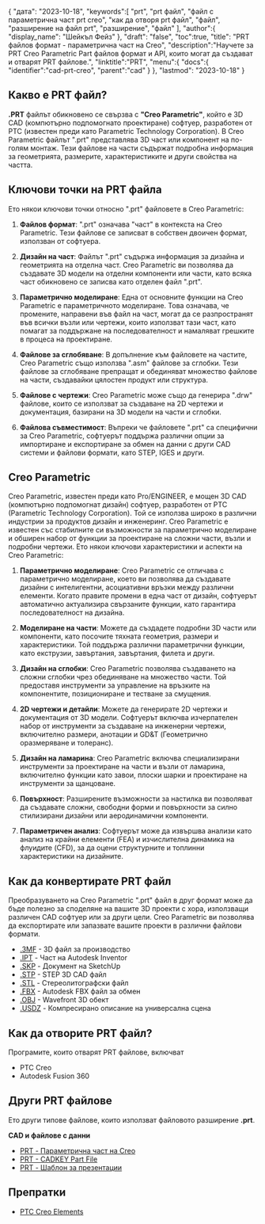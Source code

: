 {
"дата": "2023-10-18",
   "keywords":[
"prt",
"prt файл",
"файл с параметрична част prt creo",
"как да отворя prt файл",
"файл",
"разширение на файл prt",
"разширение",
"файл"
],
   "author":{
"display_name": "Шейкъл Фейз"
},
"draft": "false",
"toc":true,
"title": "PRT файлов формат - параметрична част на Creo",
   "description":"Научете за PRT Creo Parametric Part файлов формат и API, които могат да създават и отварят PRT файлове.",
   "linktitle":"PRT",
   "menu":{
      "docs":{
         "identifier":"cad-prt-creo",
         "parent":"cad"
}
},
"lastmod": "2023-10-18"
}

## Какво е PRT файл?

**.PRT** файлът обикновено се свързва с **"Creo Parametric"**, който е 3D CAD (компютърно подпомогнато проектиране) софтуер, разработен от PTC (известен преди като Parametric Technology Corporation). В Creo Parametric файлът ".prt" представлява 3D част или компонент на по-голям монтаж. Тези файлове на части съдържат подробна информация за геометрията, размерите, характеристиките и други свойства на частта.

## Ключови точки на PRT файла

Ето някои ключови точки относно ".prt" файловете в Creo Parametric:

1. **Файлов формат**: ".prt" означава "част" в контекста на Creo Parametric. Тези файлове се записват в собствен двоичен формат, използван от софтуера.
    












2. **Дизайн на част**: Файлът ".prt" съдържа информация за дизайна и геометрията на отделна част. Creo Parametric ви позволява да създавате 3D модели на отделни компоненти или части, като всяка част обикновено се записва като отделен файл ".prt".
    












3. **Параметрично моделиране**: Една от основните функции на Creo Parametric е параметричното моделиране. Това означава, че промените, направени във файл на част, могат да се разпространят във всички възли или чертежи, които използват тази част, като помагат за поддържане на последователност и намаляват грешките в процеса на проектиране.
    












4. **Файлове за сглобяване**: В допълнение към файловете на частите, Creo Parametric също използва ".asm" файлове за сглобки. Тези файлове за сглобяване препращат и обединяват множество файлове на части, създавайки цялостен продукт или структура.
    












5. **Файлове с чертежи**: Creo Parametric може също да генерира ".drw" файлове, които се използват за създаване на 2D чертежи и документация, базирани на 3D модели на части и сглобки.
    












6. **Файлова съвместимост**: Въпреки че файловете ".prt" са специфични за Creo Parametric, софтуерът поддържа различни опции за импортиране и експортиране за обмен на данни с други CAD системи и файлови формати, като STEP, IGES и други.
    












## Creo Parametric

Creo Parametric, известен преди като Pro/ENGINEER, е мощен 3D CAD (компютърно подпомогнат дизайн) софтуер, разработен от PTC (Parametric Technology Corporation). Той се използва широко в различни индустрии за продуктов дизайн и инженеринг. Creo Parametric е известен със стабилните си възможности за параметрично моделиране и обширен набор от функции за проектиране на сложни части, възли и подробни чертежи. Ето някои ключови характеристики и аспекти на Creo Parametric:

1. **Параметрично моделиране**: Creo Parametric се отличава с параметрично моделиране, което ви позволява да създавате дизайни с интелигентни, асоциативни връзки между различни елементи. Когато правите промени в една част от дизайн, софтуерът автоматично актуализира свързаните функции, като гарантира последователност на дизайна.
    












2. **Моделиране на части**: Можете да създадете подробни 3D части или компоненти, като посочите тяхната геометрия, размери и характеристики. Той поддържа различни параметрични функции, като екструзии, завъртания, завъртания, филета и други.
    












3. **Дизайн на сглобки**: Creo Parametric позволява създаването на сложни сглобки чрез обединяване на множество части. Той предоставя инструменти за управление на връзките на компонентите, позициониране и тестване за смущения.
    












4. **2D чертежи и детайли**: Можете да генерирате 2D чертежи и документация от 3D модели. Софтуерът включва изчерпателен набор от инструменти за създаване на инженерни чертежи, включително размери, анотации и GD&T (Геометрично оразмеряване и толеранс).
    












5. **Дизайн на ламарина**: Creo Parametric включва специализирани инструменти за проектиране на части и възли от ламарина, включително функции като завои, плоски шарки и проектиране на инструменти за щанцоване.
    












6. **Повърхност**: Разширените възможности за настилка ви позволяват да създавате сложни, свободни форми и повърхности за силно стилизирани дизайни или аеродинамични компоненти.
    












7. **Параметричен анализ**: Софтуерът може да извършва анализи като анализ на крайни елементи (FEA) и изчислителна динамика на флуидите (CFD), за да оцени структурните и топлинни характеристики на дизайните.

## Как да конвертирате PRT файл

Преобразуването на Creo Parametric ".prt" файл в друг формат може да бъде полезно за споделяне на вашите 3D проекти с хора, използващи различен CAD софтуер или за други цели. Creo Parametric ви позволява да експортирате или запазвате вашите проекти в различни файлови формати.

- [.3MF](/bg/3d/3mf/) - 3D файл за производство
- [.IPT](/bg/3d/ipt/) - Част на Autodesk Inventor
- [.SKP](/bg/image/skp/) - Документ на SketchUp
- [.STP](/bg/3d/stp/) - STEP 3D CAD файл
- [.STL](/bg/cad/stl/) - Стереолитографски файл
- [.FBX](/bg/3d/fbx/) - Autodesk FBX файл за обмен
- [.OBJ](/bg/3d/obj/) - Wavefront 3D обект
- [.USDZ](/bg/3d/usdz/) - Компресирано описание на универсална сцена

## Как да отворите PRT файл?

Програмите, които отварят PRT файлове, включват

- PTC Creo
- Autodesk Fusion 360

## Други PRT файлове

Ето други типове файлове, които използват файловото разширение **.prt**.

**CAD и файлове с данни**
- [PRT - Параметрична част на Creo](/bg/cad/prt-creo/)
- [PRT - CADKEY Part File](/bg/cad/prt-cadkey/)
- [PRT - Шаблон за презентации](/bg/data/prt-template/)

## Препратки
* [PTC Creo Elements](https://en.wikipedia.org/wiki/PTC_Creo_Elements/Pro)

